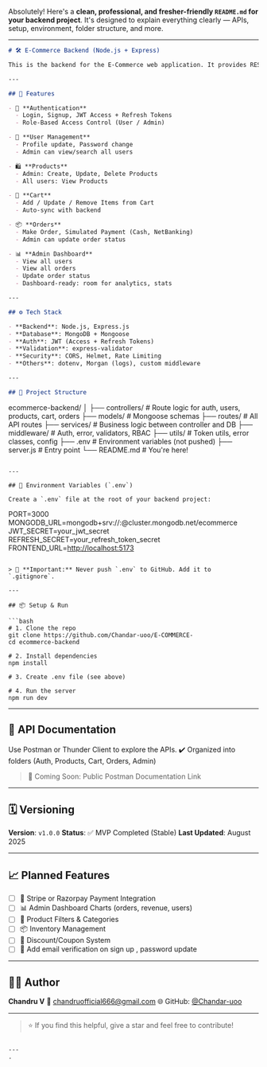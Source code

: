 Absolutely! Here's a **clean, professional, and fresher-friendly `README.md` for your backend project**. It's designed to explain everything clearly — APIs, setup, environment, folder structure, and more.

---

```markdown
# 🛠️ E-Commerce Backend (Node.js + Express)

This is the backend for the E-Commerce web application. It provides RESTful APIs for user authentication, product management, cart operations, order handling, and admin functionalities.

---

## 🚀 Features

- 🔐 **Authentication**
  - Login, Signup, JWT Access + Refresh Tokens
  - Role-Based Access Control (User / Admin)

- 👤 **User Management**
  - Profile update, Password change
  - Admin can view/search all users

- 🛍️ **Products**
  - Admin: Create, Update, Delete Products
  - All users: View Products

- 🛒 **Cart**
  - Add / Update / Remove Items from Cart
  - Auto-sync with backend

- 📦 **Orders**
  - Make Order, Simulated Payment (Cash, NetBanking)
  - Admin can update order status

- 📊 **Admin Dashboard**
  - View all users
  - View all orders
  - Update order status
  - Dashboard-ready: room for analytics, stats

---

## ⚙️ Tech Stack

- **Backend**: Node.js, Express.js
- **Database**: MongoDB + Mongoose
- **Auth**: JWT (Access + Refresh Tokens)
- **Validation**: express-validator
- **Security**: CORS, Helmet, Rate Limiting
- **Others**: dotenv, Morgan (logs), custom middleware

---

## 📁 Project Structure

```

ecommerce-backend/
│
├── controllers/      # Route logic for auth, users, products, cart, orders
├── models/           # Mongoose schemas
├── routes/           # All API routes
├── services/         # Business logic between controller and DB
├── middleware/       # Auth, error, validators, RBAC
├── utils/            # Token utils, error classes, config
├── .env              # Environment variables (not pushed)
├── server.js         # Entry point
└── README.md         # You're here!

```

---

## 🔐 Environment Variables (`.env`)

Create a `.env` file at the root of your backend project:

```

PORT=3000
MONGODB\_URL=mongodb+srv://<username>:<password>@cluster.mongodb.net/ecommerce
JWT\_SECRET=your\_jwt\_secret
REFRESH\_SECRET=your\_refresh\_token\_secret
FRONTEND\_URL=[http://localhost:5173](http://localhost:5173)

````

> 🔐 **Important:** Never push `.env` to GitHub. Add it to `.gitignore`.

---

## 📦 Setup & Run

```bash
# 1. Clone the repo
git clone https://github.com/Chandar-uoo/E-COMMERCE-
cd ecommerce-backend

# 2. Install dependencies
npm install

# 3. Create .env file (see above)

# 4. Run the server
npm run dev
````

---

## 📮 API Documentation

Use Postman or Thunder Client to explore the APIs.
✔️ Organized into folders (Auth, Products, Cart, Orders, Admin)

> 📑 Coming Soon: Public Postman Documentation Link

---

## 🗓 Versioning

**Version**: `v1.0.0`
**Status**: ✅ MVP Completed (Stable)
**Last Updated**: August 2025

---

## 📈 Planned Features

* [ ] 🔄 Stripe or Razorpay Payment Integration
* [ ] 📊 Admin Dashboard Charts (orders, revenue, users)
* [ ] 📂 Product Filters & Categories
* [ ] 📦 Inventory Management
* [ ] 🎁 Discount/Coupon System
* [ ] 🔐 Add email verification on sign up , password update

---

## 🧑‍💻 Author

**Chandru V**
📧 [chandruofficial666@gmail.com](mailto:chandruofficial666@gmail.com)
🌐 GitHub: [@Chandar-uoo](https://github.com/Chandar-uoo)

---

> ⭐ If you find this helpful, give a star and feel free to contribute!

```

---
.
```
